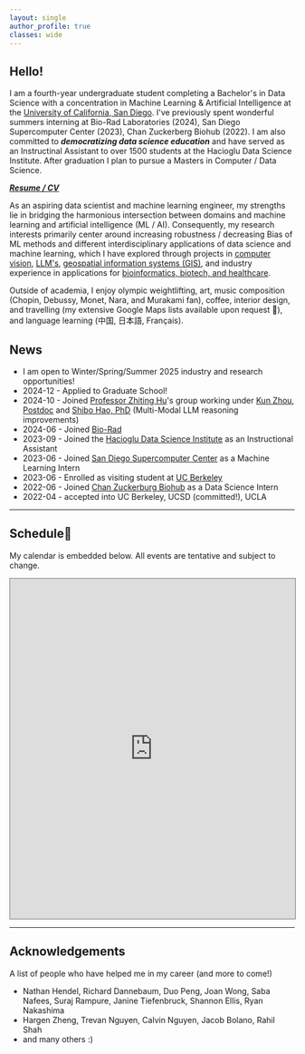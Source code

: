 ```yaml
---
layout: single
author_profile: true
classes: wide
---
```


## Hello!

I am a fourth-year undergraduate student completing a Bachelor's in Data Science with a concentration in Machine Learning & Artificial Intelligence at the [University of California, San Diego](https://datascience.ucsd.edu/). I've previously spent wonderful summers interning at Bio-Rad Laboratories (2024), San Diego Supercomputer Center (2023), Chan Zuckerberg Biohub (2022). I am also committed to ***democratizing data science education*** and have served as an Instructinal Assistant to over 1500 students at the Hacioglu Data Science Institute. After graduation I plan to pursue a Masters in Computer / Data Science. 

***[Resume / CV](assets/pdfs/CV.pdf)***

As an aspiring data scientist and machine learning engineer, my strengths lie in bridging the harmonious intersection between domains and machine learning and artificial intelligence (ML / AI). Consequently, my research interests primarily center around increasing robustness / decreasing Bias of ML methods and different interdisciplinary applications of data science and machine learning, which I have explored through projects in [computer vision](https://natdosan.github.io/exploringcnn.pdf), [LLM's](/assets/pdfs/CSE_151B___PA5___Report.pdf), [geospatial information systems (GIS)](https://natdosan.github.io/A_Causal_Analysis_on_Public_Transportation_in_NYC.pdf), and industry experience in applications for <u>bioinformatics, biotech, and healthcare</u>. 

Outside of academia, I enjoy olympic weightlifting, art, music composition (Chopin, Debussy, Monet, Nara, and Murakami fan), coffee, interior design, and travelling (my extensive Google Maps lists available upon request 🙂), and language learning (中国, 日本語, Français).
<!--
Currently, I am researching the usage of Retrieval-Augmented Generation for making LLM's more robust to geospatial information, advised by Professor [Ilya Zaslavsky](https://www.researchgate.net/profile/Ilya-Zaslavsky). I am also fortunate enough to receive mentorship from Professor [Julie Wartell](https://jwartell.ucsd.edu/) on another ML/GIS application-based research project.
-->

## News
- I am open to Winter/Spring/Summer 2025 industry and research opportunities!
- 2024-12 - Applied to Graduate School!
- 2024-10 - Joined [Professor Zhiting Hu](https://zhiting.ucsd.edu/)'s group working under [Kun Zhou, Postdoc](https://lancelot39.github.io/) and [Shibo Hao, PhD](https://ber666.github.io/) (Multi-Modal LLM reasoning improvements)
- 2024-06 - Joined [Bio-Rad](https://www.bio-rad.com/)
- 2023-09 - Joined the [Hacioglu Data Science Institute](https://datascience.ucsd.edu) as an Instructional Assistant
- 2023-06 - Joined [San Diego Supercomputer Center](https://www.sdsc.edu/) as a Machine Learning Intern
- 2023-06 - Enrolled as visiting student at [UC Berkeley](https://www.berkeley.edu/)
- 2022-06 - Joined [Chan Zuckerburg Biohub](https://www.czbiohub.org/) as a Data Science Intern
- 2022-04 - accepted into UC Berkeley, UCSD (committed!), UCLA

---

## Schedule📅

My calendar is embedded below. All events are tentative and subject to change.

<iframe src="https://calendar.google.com/calendar/embed?src=nadelrosario%40ucsd.edu&ctz=America%2FLos_Angeles" style="border:solid 1px #777" width="100%" height="600" frameborder="0" scrolling="no"></iframe>

---

## Acknowledgements

A list of people who have helped me in my career (and more to come!)

- Nathan Hendel, Richard Dannebaum, Duo Peng, Joan Wong, Saba Nafees, Suraj Rampure, Janine Tiefenbruck, Shannon Ellis, Ryan Nakashima
- Hargen Zheng, Trevan Nguyen, Calvin Nguyen, Jacob Bolano, Rahil Shah
- and many others :)
